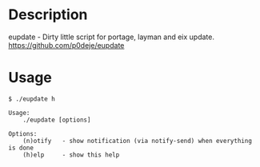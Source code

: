 # Description

eupdate - Dirty little script for portage, layman and eix update.
https://github.com/p0deje/eupdate

# Usage

    $ ./eupdate h

    Usage:
        ./eupdate [options]

    Options:
        (n)otify   - show notification (via notify-send) when everything is done
        (h)elp     - show this help

